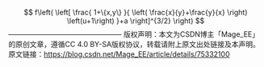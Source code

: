 $$
f\left(
   \left[ 
     \frac{
       1+\{x,y\}
     }{
       \left(
          \frac{x}{y}+\frac{y}{x}
       \right)
       \left(u+1\right)
     }+a
   \right]^{3/2}
\right)
$$
————————————————
版权声明：本文为CSDN博主「Mage_EE」的原创文章，遵循CC 4.0 BY-SA版权协议，转载请附上原文出处链接及本声明。
原文链接：https://blog.csdn.net/Mage_EE/article/details/75332100
